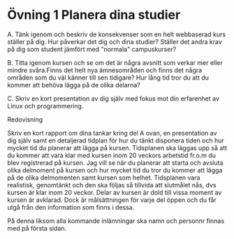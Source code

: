 # Övning 1 Planera dina studier

A.
Tänk igenom och beskriv de konsekvenser som en helt webbaserad kurs ställer på dig. Hur påverkar det dig och dina studier? Ställer det andra krav på dig som student jämfört med "normala" campuskurser?

B.
Titta igenom kursen och se om det är några avsnitt som verkar mer eller mindre svåra.Finns det helt nya ämnesområden och finns det några områden som du väl känner till sen tidigare? Hur lång tid tror du att du kommer att behöva lägga på de olika delarna?

C.
Skriv en kort presentation av dig själv med fokus mot din erfarenhet av Linux och programmering.

Redovisning

Skriv en kort rapport om dina tankar kring del A ovan, en presentation av dig själv samt en detaljerad tidplan för hur du tänkt disponera tiden och hur mycket tid du planerar att lägga på kursen.
Tidsplanen ska läggas upp så att du kommer att vara klar med kursen inom 20 veckors arbetstid fr.o.m du blev registrerad på kursen.
Jag vill se när du planerar att starta och avsluta olika delmoment på kursen och hur mycket tid du tror du kommer att lägga på de olika delmomenten samt kursen som helhet.
Tidsplanen vara realistisk, genomtänkt och den ska följas så tillvida att slutmålet nås, dvs kursen är klar inom 20 veckor.
Delar av kursen är dold till vissa moment av kursen är avklarad. Dock är målsättningen för varje del öppen och du får utgå från den information som finns i dessa.

På denna liksom alla kommande inlämningar ska namn och personnr finnas med på första sidan.